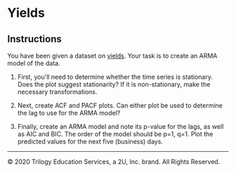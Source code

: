 # Yields

## Instructions

You have been given a dataset on [yields](https://en.wikipedia.org/wiki/Yield_(finance)). Your task is to create an ARMA model of the data.

1. First, you'll need to determine whether the time series is stationary. Does the plot suggest stationarity? If it is non-stationary, make the necessary transformations.

2. Next, create ACF and PACF plots. Can either plot be used to determine the lag to use for the ARMA model?

3. Finally, create an ARMA model and note its p-value for the lags, as well as AIC and BIC. The order of the model should be p=1, q=1. Plot the predicted values for the next five (business) days.

---

© 2020 Trilogy Education Services, a 2U, Inc. brand. All Rights Reserved.
